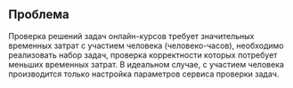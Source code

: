 ## Проблема

Проверка решений задач онлайн-курсов требует значительных временных затрат с участием человека (человеко-часов), необходимо реализовать набор задач, проверка корректности которых потребует меньших временных затрат. В идеальном случае, с участием человека производится только настройка параметров сервиса проверки задач.